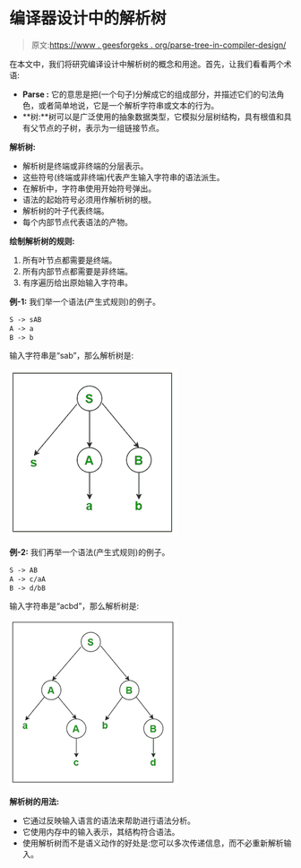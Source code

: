 # 编译器设计中的解析树

> 原文:[https://www . geesforgeks . org/parse-tree-in-compiler-design/](https://www.geeksforgeeks.org/parse-tree-in-compiler-design/)

在本文中，我们将研究编译设计中解析树的概念和用途。首先，让我们看看两个术语:

*   **Parse :** 它的意思是把(一个句子)分解成它的组成部分，并描述它们的句法角色，或者简单地说，它是一个解析字符串或文本的行为。
*   **树:**树可以是广泛使用的抽象数据类型，它模拟分层树结构，具有根值和具有父节点的子树，表示为一组链接节点。

**解析树:**

*   解析树是终端或非终端的分层表示。
*   这些符号(终端或非终端)代表产生输入字符串的语法派生。
*   在解析中，字符串使用开始符号弹出。
*   语法的起始符号必须用作解析树的根。
*   解析树的叶子代表终端。
*   每个内部节点代表语法的产物。

**绘制解析树的规则:**

1.  所有叶节点都需要是终端。
2.  所有内部节点都需要是非终端。
3.  有序遍历给出原始输入字符串。

**例-1:**
我们举一个语法(产生式规则)的例子。

```
S -> sAB
A -> a
B -> b
```

输入字符串是“sab”，那么解析树是:

[![](img/f844c901e6b646e4acb5766c6c1889bc.png)](https://media.geeksforgeeks.org/wp-content/uploads/20200913131917/cd2-299x300.PNG) 

**例-2:**
我们再举一个语法(产生式规则)的例子。

```
S -> AB
A -> c/aA
B -> d/bB
```

输入字符串是“acbd”，那么解析树是:

[![](img/0b343e2044ee8d97b63b6851296b3641.png)](https://media.geeksforgeeks.org/wp-content/uploads/20200913131918/cd1-300x298.PNG) 

**解析树的用法:**

*   它通过反映输入语言的语法来帮助进行语法分析。
*   它使用内存中的输入表示，其结构符合语法。
*   使用解析树而不是语义动作的好处是:您可以多次传递信息，而不必重新解析输入。